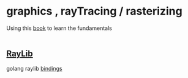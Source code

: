 #  graphics , rayTracing / rasterizing 
Using this [book](https://gabrielgambetta.com/computer-graphics-from-scratch/) to learn the fundamentals
<br /><br />
## [RayLib](https://www.raylib.com)
golang raylib [bindings](https://pkg.go.dev/github.com/gen2brain/raylib-go/raylib)